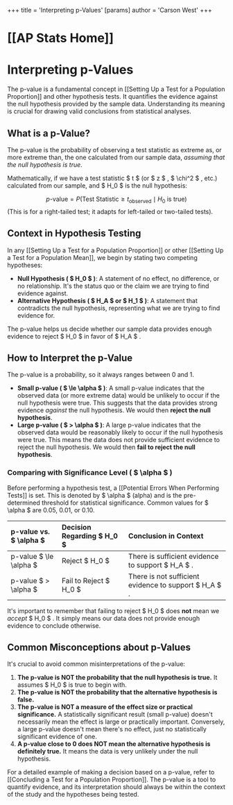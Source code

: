 +++
 title = 'Interpreting p-Values'
[params]
	author = 'Carson West'
+++
# [[AP Stats Home]]
# Interpreting p-Values

The p-value is a fundamental concept in [[Setting Up a Test for a Population Proportion]] and other hypothesis tests. It quantifies the evidence against the null hypothesis provided by the sample data. Understanding its meaning is crucial for drawing valid conclusions from statistical analyses.

## What is a p-Value?

The p-value is the probability of observing a test statistic as extreme as, or more extreme than, the one calculated from our sample data, *assuming that the null hypothesis is true*.

Mathematically, if we have a test statistic  $ t $  (or  $ z $ ,  $ \chi^2 $ , etc.) calculated from our sample, and  $ H_0 $  is the null hypothesis:

 $$  p\text{-value} = P(\text{Test Statistic} \ge t_{\text{observed}} \mid H_0 \text{ is true})  $$  (This is for a right-tailed test; it adapts for left-tailed or two-tailed tests).

## Context in Hypothesis Testing

In any [[Setting Up a Test for a Population Proportion]] or other [[Setting Up a Test for a Population Mean]], we begin by stating two competing hypotheses:
*   **Null Hypothesis ( $ H_0 $ )**: A statement of no effect, no difference, or no relationship. It's the status quo or the claim we are trying to find evidence against.
*   **Alternative Hypothesis ( $ H_A $  or  $ H_1 $ )**: A statement that contradicts the null hypothesis, representing what we are trying to find evidence for.

The p-value helps us decide whether our sample data provides enough evidence to reject  $ H_0 $  in favor of  $ H_A $ .

## How to Interpret the p-Value

The p-value is a probability, so it always ranges between 0 and 1.
*   **Small p-value ( $ \le \alpha $ )**: A small p-value indicates that the observed data (or more extreme data) would be unlikely to occur if the null hypothesis were true. This suggests that the data provides strong evidence *against* the null hypothesis. We would then **reject the null hypothesis**.
*   **Large p-value ( $ > \alpha $ )**: A large p-value indicates that the observed data would be reasonably likely to occur if the null hypothesis were true. This means the data does not provide sufficient evidence to reject the null hypothesis. We would then **fail to reject the null hypothesis**.

### Comparing with Significance Level ( $ \alpha $ )

Before performing a hypothesis test, a [[Potential Errors When Performing Tests]] is set. This is denoted by  $ \alpha $  (alpha) and is the pre-determined threshold for statistical significance. Common values for  $ \alpha $  are 0.05, 0.01, or 0.10.

| p-value vs.  $ \alpha $  | Decision Regarding  $ H_0 $  | Conclusion in Context |
| :------------------- | :----------------------- | :-------------------- |
| p-value  $ \le \alpha $  | Reject  $ H_0 $              | There is sufficient evidence to support  $ H_A $ . |
| p-value  $ > \alpha $    | Fail to Reject  $ H_0 $      | There is not sufficient evidence to support  $ H_A $ . |

It's important to remember that failing to reject  $ H_0 $  does **not** mean we *accept*  $ H_0 $ . It simply means our data does not provide enough evidence to conclude otherwise.

## Common Misconceptions about p-Values

It's crucial to avoid common misinterpretations of the p-value:

1.  **The p-value is NOT the probability that the null hypothesis is true.** It assumes  $ H_0 $  is true to begin with.
2.  **The p-value is NOT the probability that the alternative hypothesis is false.**
3.  **The p-value is NOT a measure of the effect size or practical significance.** A statistically significant result (small p-value) doesn't necessarily mean the effect is large or practically important. Conversely, a large p-value doesn't mean there's no effect, just no statistically significant evidence of one.
4.  **A p-value close to 0 does NOT mean the alternative hypothesis is definitely true.** It means the data is very unlikely under the null hypothesis.

For a detailed example of making a decision based on a p-value, refer to [[Concluding a Test for a Population Proportion]]. The p-value is a tool to quantify evidence, and its interpretation should always be within the context of the study and the hypotheses being tested.